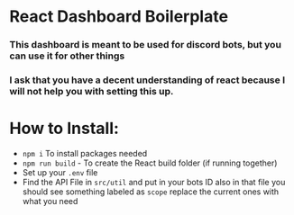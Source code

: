 # React Dashboard Boilerplate
### This dashboard is meant to be used for discord bots, but you can use it for other things
### I ask that you have a decent understanding of react because I will not help you with setting this up.

# How to Install:
- `npm i` To install packages needed
- `npm run build` - To create the React build folder (if running together)
- Set up your `.env` file
- Find the API File in `src/util` and put in your bots ID
also in that file you should see something labeled as `scope` replace the current ones with what you need